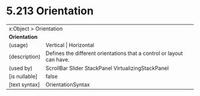 <html dir="LTR" xmlns:mshelp="http://msdn.microsoft.com/mshelp" xmlns:ddue="http://ddue.schemas.microsoft.com/authoring/2003/5" xmlns:xlink="http://www.w3.org/1999/xlink" xmlns:tool="http://www.microsoft.com/tooltip">

<body>
 <input type="hidden" id="userDataCache" class="userDataStyle">
 <input type="hidden" id="hiddenScrollOffset">
 <img id="dropDownImage" style="display:none; height:0; width:0;" src="../local/drpdown.gif">
 <img id="dropDownHoverImage" style="display:none; height:0; width:0;" src="../local/drpdown_orange.gif">
 <img id="collapseImage" style="display:none; height:0; width:0;" src="../local/collapse.gif">
 <img id="expandImage" style="display:none; height:0; width:0;" src="../local/exp.gif">
 <img id="collapseAllImage" style="display:none; height:0; width:0;" src="../local/collall.gif">
 <img id="expandAllImage" style="display:none; height:0; width:0;" src="../local/expall.gif">
 <img id="copyImage" style="display:none; height:0; width:0;" src="../local/copycode.gif">
 <img id="copyHoverImage" style="display:none; height:0; width:0;" src="../local/copycodeHighlight.gif">
 <div id="header"><h1 class="heading">5.213 Orientation</h1></div>

 <div id="mainSection">
 <div id="mainBody">
 <div id="allHistory" class="saveHistory" onsave="saveAll()" onload="loadAll()"></div>
 <p xmlns:wsd="http://wsdev.schemas.microsoft.com/authoring/2008/2" xmlns:msxsl="urn:schemas-microsoft-com:xslt" xmlns:script="urn:script" xmlns:build="urn:build">
 </p>
 <div id="sectionSection0" class="section" name="collapseableSection">
 <content xmlns="http://ddue.schemas.microsoft.com/authoring/2003/5" xmlns:wsd="http://wsdev.schemas.microsoft.com/authoring/2008/2" xmlns:msxsl="urn:schemas-microsoft-com:xslt" xmlns:script="urn:script" xmlns:build="urn:build">
 </content>
 </div>
 <div id="sectionSection1" class="section" name="collapseableSection">
 <content xmlns="http://ddue.schemas.microsoft.com/authoring/2003/5" xmlns:wsd="http://wsdev.schemas.microsoft.com/authoring/2008/2" xmlns:msxsl="urn:schemas-microsoft-com:xslt" xmlns:script="urn:script" xmlns:build="urn:build">
 <table class="ProtocolAuthoredTable" xmlns="">
 <tr><td colspan="2">
<mshelp:link keywords="55aacd72-e114-4aa1-b774-3f7ded5e1f7d" tabindex="0">x:Object</mshelp:link> &gt; <mshelp:link keywords="3714ad27-7638-497b-aef0-019e32904eb8" tabindex="0">Orientation</mshelp:link> </td>
 </tr>
 <tr><td colspan="2">
 <b>Orientation</b> </td>
 </tr>
 <tr><td><div class="indent0">(usage)</div></td>
 <td><mshelp:link keywords="64789a4d-1764-400b-bd39-816ae0ce8cd3" tabindex="0">Vertical</mshelp:link> | <mshelp:link keywords="64789a4d-1764-400b-bd39-816ae0ce8cd3" tabindex="0">Horizontal</mshelp:link></td>
 </tr>
 <tr><td><div class="indent0">(description)</div></td>
 <td>Defines the different orientations that a control or layout can have.</td>
 </tr>
 <tr><td><div class="indent0">(used by)</div></td>
 <td><mshelp:link keywords="8a30e70d-e687-4d52-856a-f4fc0a0bbd30" tabindex="0">ScrollBar</mshelp:link> <mshelp:link keywords="bc17d993-2461-441a-a464-a1393289c531" tabindex="0">Slider</mshelp:link> <mshelp:link keywords="6659b384-a929-4fdc-a021-d7d027296066" tabindex="0">StackPanel</mshelp:link> <mshelp:link keywords="a6733713-2382-4041-a8b6-46050053e441" tabindex="0">VirtualizingStackPanel</mshelp:link></td>
 </tr>
 <tr><td><div class="indent0">[is nullable]</div></td>
 <td>false</td>
 </tr>
 <tr><td><div class="indent0">[text syntax]</div></td>
 <td><mshelp:link keywords="64789a4d-1764-400b-bd39-816ae0ce8cd3" tabindex="0">OrientationSyntax</mshelp:link></td>
 </tr>
</table>
 </content>
 </div>
 <!--[if gte IE 5]>
 <tool:tip element="languageFilterToolTip" avoidmouse="false"/>
 <![endif]-->
 </div>
 <a name="feedback"></a><span></span>
 </div>
</body></html>
